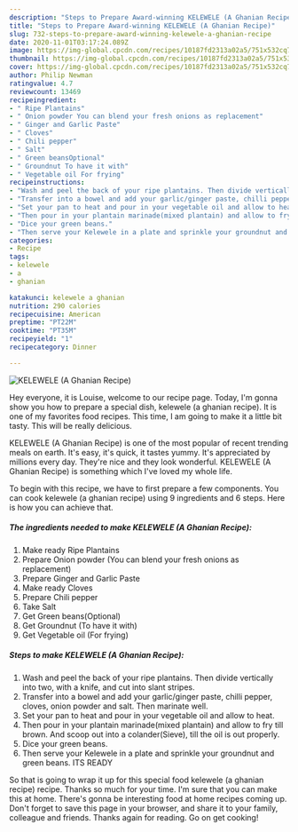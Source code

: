 ```yaml
---
description: "Steps to Prepare Award-winning KELEWELE (A Ghanian Recipe)"
title: "Steps to Prepare Award-winning KELEWELE (A Ghanian Recipe)"
slug: 732-steps-to-prepare-award-winning-kelewele-a-ghanian-recipe
date: 2020-11-01T03:17:24.089Z
image: https://img-global.cpcdn.com/recipes/10187fd2313a02a5/751x532cq70/kelewele-a-ghanian-recipe-recipe-main-photo.jpg
thumbnail: https://img-global.cpcdn.com/recipes/10187fd2313a02a5/751x532cq70/kelewele-a-ghanian-recipe-recipe-main-photo.jpg
cover: https://img-global.cpcdn.com/recipes/10187fd2313a02a5/751x532cq70/kelewele-a-ghanian-recipe-recipe-main-photo.jpg
author: Philip Newman
ratingvalue: 4.7
reviewcount: 13469
recipeingredient:
- " Ripe Plantains"
- " Onion powder You can blend your fresh onions as replacement"
- " Ginger and Garlic Paste"
- " Cloves"
- " Chili pepper"
- " Salt"
- " Green beansOptional"
- " Groundnut To have it with"
- " Vegetable oil For frying"
recipeinstructions:
- "Wash and peel the back of your ripe plantains. Then divide vertically into two, with a knife, and cut into slant stripes."
- "Transfer into a bowel and add your garlic/ginger paste, chilli pepper, cloves, onion powder and salt. Then marinate well."
- "Set your pan to heat and pour in your vegetable oil and allow to heat."
- "Then pour in your plantain marinade(mixed plantain) and allow to fry till brown. And scoop out into a colander(Sieve), till the oil is out properly."
- "Dice your green beans."
- "Then serve your Kelewele in a plate and sprinkle your groundnut and green beans. ITS READY"
categories:
- Recipe
tags:
- kelewele
- a
- ghanian

katakunci: kelewele a ghanian 
nutrition: 290 calories
recipecuisine: American
preptime: "PT22M"
cooktime: "PT35M"
recipeyield: "1"
recipecategory: Dinner

---
```



![KELEWELE (A Ghanian Recipe)](https://img-global.cpcdn.com/recipes/10187fd2313a02a5/751x532cq70/kelewele-a-ghanian-recipe-recipe-main-photo.jpg)

Hey everyone, it is Louise, welcome to our recipe page. Today, I'm gonna show you how to prepare a special dish, kelewele (a ghanian recipe). It is one of my favorites food recipes. This time, I am going to make it a little bit tasty. This will be really delicious.

KELEWELE (A Ghanian Recipe) is one of the most popular of recent trending meals on earth. It's easy, it's quick, it tastes yummy. It's appreciated by millions every day. They're nice and they look wonderful. KELEWELE (A Ghanian Recipe) is something which I've loved my whole life.




To begin with this recipe, we have to first prepare a few components. You can cook kelewele (a ghanian recipe) using 9 ingredients and 6 steps. Here is how you can achieve that.

<!--inarticleads1-->

##### The ingredients needed to make KELEWELE (A Ghanian Recipe):

1. Make ready  Ripe Plantains
1. Prepare  Onion powder (You can blend your fresh onions as replacement)
1. Prepare  Ginger and Garlic Paste
1. Make ready  Cloves
1. Prepare  Chili pepper
1. Take  Salt
1. Get  Green beans(Optional)
1. Get  Groundnut (To have it with)
1. Get  Vegetable oil (For frying)




<!--inarticleads2-->

##### Steps to make KELEWELE (A Ghanian Recipe):

1. Wash and peel the back of your ripe plantains. Then divide vertically into two, with a knife, and cut into slant stripes.
1. Transfer into a bowel and add your garlic/ginger paste, chilli pepper, cloves, onion powder and salt. Then marinate well.
1. Set your pan to heat and pour in your vegetable oil and allow to heat.
1. Then pour in your plantain marinade(mixed plantain) and allow to fry till brown. And scoop out into a colander(Sieve), till the oil is out properly.
1. Dice your green beans.
1. Then serve your Kelewele in a plate and sprinkle your groundnut and green beans. ITS READY




So that is going to wrap it up for this special food kelewele (a ghanian recipe) recipe. Thanks so much for your time. I'm sure that you can make this at home. There's gonna be interesting food at home recipes coming up. Don't forget to save this page in your browser, and share it to your family, colleague and friends. Thanks again for reading. Go on get cooking!
